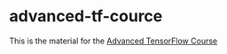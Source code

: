 # advanced-tf-cource
This is the material for the [Advanced TensorFlow Course](https://maktabkhooneh.org/course/%D8%A2%D9%85%D9%88%D8%B2%D8%B4-%D8%AA%D9%86%D8%B3%D9%88%D8%B1-%D9%81%D9%84%D9%88-%D9%BE%DB%8C%D8%B4%D8%B1%D9%81%D8%AA%D9%87-mk1978/?affiliate=soheil.koohi)
